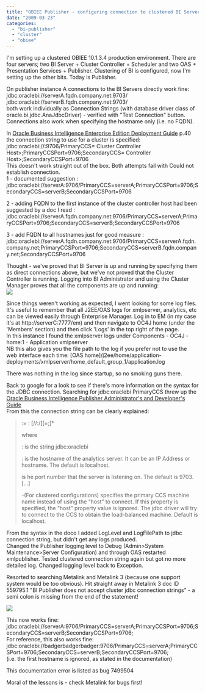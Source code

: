 ```yaml
---
title: "OBIEE Publisher - configuring connection to clustered BI Server"
date: "2009-03-23"
categories: 
  - "bi-publisher"
  - "cluster"
  - "obiee"
---
```


I'm setting up a clustered OBIEE 10.1.3.4 production environment. There are four servers; two BI Server + Cluster Controller + Scheduler and two OAS + Presentation Services + Publisher. Clustering of BI is configured, now I'm setting up the other bits. Today is Publisher.  
  
  
On publisher instance A connections to the BI Servers directly work fine:  
jdbc:oraclebi://serverA.fqdn.company.net:9703/ jdbc:oraclebi://serverB.fqdn.company.net:9703/  
both work individually as Connection Strings (with database driver class of oracle.bi.jdbc.AnaJdbcDriver) - verified with "Test Connection" button.  
Connections also work when specifying the hostname only (i.e. no FQDN).  
  
In [Oracle Business Intelligence Enterprise Edition Deployment Guide](http://download.oracle.com/docs/cd/E10415_01/doc/bi.1013/b40058.pdf) p.40 the connection string to use for a cluster is specified:  
jdbc:oraclebi://:9706/PrimaryCCS= Cluster Controller Host>;PrimaryCCSPort=9706;SecondaryCCS= Controller Host>;SecondaryCCSPort=9706  
This doesn't work straight out of the box. Both attempts fail with Could not establish connection.  
1 - documented suggestion :  
jdbc:oraclebi://serverA:9706/PrimaryCCS=serverA;PrimaryCCSPort=9706;SecondaryCCS=serverB;SecondaryCCSPort=9706  
  
2 - adding FQDN to the first instance of the cluster controller host had been suggested by a doc I read :  
jdbc:oraclebi://serverA.fqdn.company.net:9706/PrimaryCCS=serverA;PrimaryCCSPort=9706;SecondaryCCS=serverB;SecondaryCCSPort=9706  
  
3 - add FQDN to all hostnames just for good measure : jdbc:oraclebi://serverA.fqdn.company.net:9706/PrimaryCCS=serverA.fqdn.company.net;PrimaryCCSPort=9706;SecondaryCCS=serverB.fqdn.company.net;SecondaryCCSPort=9706  
  
Thought - we've proved that BI Server is up and running by specifying them as direct connections above, but we've not proved that the Cluster Controller is running. Logging into BI Administrator and using the Cluster Manager proves that all the components are up and running:  
![](/images/rnm1978/image_lost.png)  
  
  
  
  
  
  
Since things weren't working as expected, I went looking for some log files.  
It's useful to remember that all J2EE/OAS logs for xmlpserver, analytics, etc can be viewed easily through Enterprise Manager. Log in to EM (in my case it's at http://serverC:7777/em) and then navigate to OC4J home (under the 'Members' section) and then click 'Logs' in the top right of the page.  
In this instance I found the xmlpserver logs under Components - OC4J - home:1 - Application xmlpserver  
NB this also gives you the file path to the log if you prefer not to use the web interface each time: \[OAS home\]/j2ee/home/application-deployments/xmlpserver/home\_default\_group\_1/application.log  
  
There was nothing in the log since startup, so no smoking guns there.  
  
Back to google for a look to see if there's more information on the syntax for the JDBC connection. Searching for jdbc:oraclebi PrimaryCCS threw up the [Oracle Business Intelligence Publisher Administrator's and Developer's Guide](http://download.oracle.com/docs/cd/E12844_01/doc/bip.1013/e12188/T421739T514578.htm)  
From this the connection string can be clearly explained:  

>   
> <URL>:= <Prefix>: \[//<Host>:<Port>/\]\[<Property Name>=<Property Value>;\]\*  
>   
> where  
>   
> <Prefix>: is the string jdbc:oraclebi  
>   
> <Host>: is the hostname of the analytics server. It can be an IP Address or hostname. The default is localhost.  
>   
> <Port> is he port number that the server is listening on. The default is 9703. 
> \[...\]  
>   
> <PrimaryCCS> -(For clustered configurations) specifies the primary CCS machine name instead of using the “host” to connect. If this property is specified, the “host” property value is ignored. The jdbc driver will try to connect to the CCS to obtain the load-balanced machine. Default is localhost.  

From the syntax in the doco I added LogLevel and LogFilePath to jdbc connection string, but didn't get any logs produced.  
Changed the Publisher logging level to Debug (Admin>System Maintenance>Server Configuration) and through OAS restarted xmlpublisher. Tested clustered connection string again but got no more detailed log. Changed logging level back to Exception.  
  
Resorted to searching Metalink and Metalink 3 (because one support system would be too obvious). Hit straight away in Metalink 3 doc ID 559795.1 "BI Publisher does not accept cluster jdbc connection strings" - a semi colon is missing from the end of the statement!  

![](/images/rnm1978/success%21.JPG)  

  
This now works fine:  
jdbc:oraclebi://serverA:9706/PrimaryCCS=serverA;PrimaryCCSPort=9706;SecondaryCCS=serverB;SecondaryCCSPort=9706;  
For reference, this also works fine:  
jdbc:oraclebi://badgerbadgerbadger:9706/PrimaryCCS=serverA;PrimaryCCSPort=9706;SecondaryCCS=serverB;SecondaryCCSPort=9706;  
(i.e. the first hostname is ignored, as stated in the documentation)  
  
This documentation error is listed as bug 7499504  
  
Moral of the lessons is - check Metalink for bugs first!
